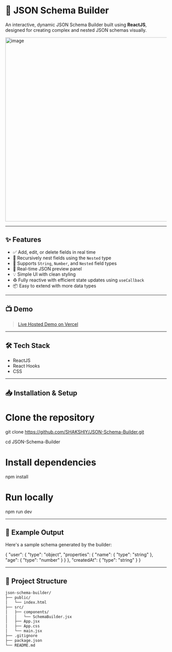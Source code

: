 # 🧩 JSON Schema Builder

An interactive, dynamic JSON Schema Builder built using **ReactJS**, designed for creating complex and nested JSON schemas visually.

<img width="1056" height="575" alt="image" src="https://github.com/user-attachments/assets/43b0591a-9ac7-45a7-a72c-5f50febd31be" />


---

## ✨ Features

- ✅ Add, edit, or delete fields in real time
- 🔁 Recursively nest fields using the `Nested` type
- 📝 Supports `String`, `Number`, and `Nested` field types
- 🧾 Real-time JSON preview panel
- 💡 Simple UI with clean styling
- ♻️ Fully reactive with efficient state updates using `useCallback`
- 📦 Easy to extend with more data types

---

## 📺 Demo

> [Live Hosted Demo on Vercel](https://your-vercel-link.vercel.app)  

---

## 🛠️ Tech Stack
- ReactJS
- React Hooks
- CSS

---

## 📥 Installation & Setup
# Clone the repository
git clone https://github.com/SHAKSHIY/JSON-Schema-Builder.git

cd JSON-Schema-Builder

# Install dependencies
npm install

# Run locally
npm run dev

---

## 🧪 Example Output
Here's a sample schema generated by the builder:

{
  "user": {
    "type": "object",
    "properties": {
      "name": { "type": "string" },
      "age": { "type": "number" }
    }
  },
  "createdAt": {
    "type": "string"
  }
}

---

## 📂 Project Structure

```bash
json-schema-builder/
├── public/
│   └── index.html
├── src/
│   ├── components/
│   │   └── SchemaBuilder.jsx
│   ├── App.jsx
│   ├── App.css
│   └── main.jsx
├── .gitignore
├── package.json
└── README.md

